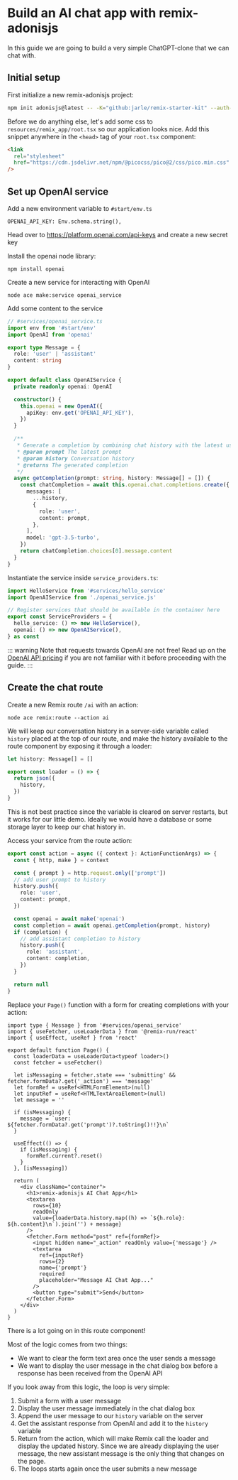 # Build an AI chat app with remix-adonisjs

In this guide we are going to build a very simple ChatGPT-clone that we can chat with.

## Initial setup

First initialize a new remix-adonisjs project:

```sh
npm init adonisjs@latest -- -K="github:jarle/remix-starter-kit" --auth-guard=access_tokens --db=sqlite ai-tutorial
```

Before we do anything else, let's add some css to `resources/remix_app/root.tsx` so our application looks nice.
Add this snippet anywhere in the `<head>` tag of your `root.tsx` component:

```html
<link
  rel="stylesheet"
  href="https://cdn.jsdelivr.net/npm/@picocss/pico@2/css/pico.min.css"
/>
```

## Set up OpenAI service

Add a new environment variable to `#start/env.ts`
```
OPENAI_API_KEY: Env.schema.string(),
```


Head over to https://platform.openai.com/api-keys and create a new secret key

Install the openai node library:
```
npm install openai
```


Create a new service for interacting with OpenAI

```
node ace make:service openai_service
```


Add some content to the service

```ts
// #services/openai_service.ts
import env from '#start/env'
import OpenAI from 'openai'

export type Message = {
  role: 'user' | 'assistant'
  content: string
}

export default class OpenAIService {
  private readonly openai: OpenAI

  constructor() {
    this.openai = new OpenAI({
      apiKey: env.get('OPENAI_API_KEY'),
    })
  }

  /**
   * Generate a completion by combining chat history with the latest user prompt
   * @param prompt The latest prompt
   * @param history Conversation history
   * @returns The generated completion
   */
  async getCompletion(prompt: string, history: Message[] = []) {
    const chatCompletion = await this.openai.chat.completions.create({
      messages: [
        ...history,
        {
          role: 'user',
          content: prompt,
        },
      ],
      model: 'gpt-3.5-turbo',
    })
    return chatCompletion.choices[0].message.content
  }
}
```

Instantiate the service inside `service_providers.ts`:
```ts
import HelloService from '#services/hello_service'
import OpenAIService from './openai_service.js'

// Register services that should be available in the container here
export const ServiceProviders = {
  hello_service: () => new HelloService(),
  openai: () => new OpenAIService(),
} as const
```

::: warning
Note that requests towards OpenAI are not free!
Read up on the [OpenAI API pricing](https://openai.com/pricing) if you are not familiar with it before proceeding with the guide.
:::

## Create the chat route

Create a new Remix route `/ai` with an action:
```
node ace remix:route --action ai
```

We will keep our conversation history in a server-side variable called `history` placed at the top of our route, and make the history available to the route component by exposing it through a loader:

```ts
let history: Message[] = []

export const loader = () => {
  return json({
    history,
  })
}
```

This is not best practice since the variable is cleared on server restarts, but it works for our little demo.
Ideally we would have a database or some storage layer to keep our chat history in.

Access your service from the route action:

```ts
export const action = async ({ context }: ActionFunctionArgs) => {
  const { http, make } = context

  const { prompt } = http.request.only(['prompt'])
  // add user prompt to history
  history.push({
    role: 'user',
    content: prompt,
  })

  const openai = await make('openai')
  const completion = await openai.getCompletion(prompt, history)
  if (completion) {
    // add assistant completion to history
    history.push({
      role: 'assistant',
      content: completion,
    })
  }

  return null
}
```


Replace your `Page()` function with a form for creating completions with your action:

```tsx
import type { Message } from '#services/openai_service'
import { useFetcher, useLoaderData } from '@remix-run/react'
import { useEffect, useRef } from 'react'

export default function Page() {
  const loaderData = useLoaderData<typeof loader>()
  const fetcher = useFetcher()

  let isMessaging = fetcher.state === 'submitting' && fetcher.formData?.get('_action') === 'message'
  let formRef = useRef<HTMLFormElement>(null)
  let inputRef = useRef<HTMLTextAreaElement>(null)
  let message = ''

  if (isMessaging) {
    message = `user: ${fetcher.formData?.get('prompt')?.toString()!!}\n`
  }

  useEffect(() => {
    if (isMessaging) {
      formRef.current?.reset()
    }
  }, [isMessaging])

  return (
    <div className="container">
      <h1>remix-adonisjs AI Chat App</h1>
      <textarea
        rows={10}
        readOnly
        value={loaderData.history.map((h) => `${h.role}: ${h.content}\n`).join('') + message}
      />
      <fetcher.Form method="post" ref={formRef}>
        <input hidden name="_action" readOnly value={'message'} />
        <textarea
          ref={inputRef}
          rows={2}
          name={'prompt'}
          required
          placeholder="Message AI Chat App..."
        />
        <button type="submit">Send</button>
      </fetcher.Form>
    </div>
  )
}
```


There is a lot going on in this route component!

Most of the logic comes from two things:
- We want to clear the form text area once the user sends a message
- We want to display the user message in the chat dialog box before a response has been received from the OpenAI API

If you look away from this logic, the loop is very simple:
1. Submit a form with a user message
1. Display the user message immediately in the chat dialog box
1. Append the user message to our `history` variable on the server
1. Get the assistant response from OpenAI and add it to the `history` variable
1. Return from the action, which will make Remix call the loader and display the updated history. Since we are already displaying the user message, the new assistant message is the only thing that changes on the page.
1. The loops starts again once the user submits a new message